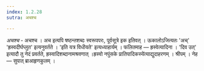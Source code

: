 ```yaml
---
index: 1.2.28
sutra: अचश्च

---
```

_अचश्च_ - अचश्च । अच इत्यपि षष्ठन्तशब्दः स्वरूपपरः, पूर्वसूत्रे इक इतिवत् । ऊकालोऽजित्यतः 'अच्' 'ह्रस्वदीर्घप्लुत' इत्यनुवर्तते । 'इति यत्र विधीयते' इत्यध्याहार्यम् । फलितमाह — ह्रस्वेत्यादिना । 'दिव उत्' इत्यादौ तु नेदं प्रवर्तते, ह्रस्वादिशब्दानामश्रवणात् ।ह्रस्वो नपुंसके प्रातिपादिकस्ये॑त्याद्युदाहरणम् । श्रीपम् । नेह — सुपात् ब्राआहृणकुलम् ।